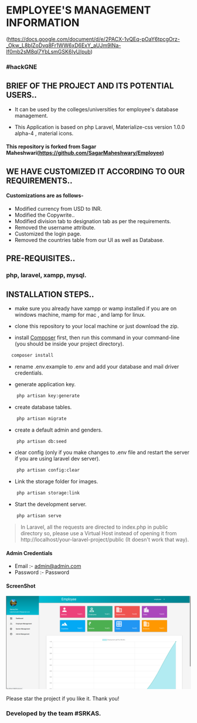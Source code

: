 # EMPLOYEE'S MANAGEMENT INFORMATION
(https://docs.google.com/document/d/e/2PACX-1vQEq-pOaY6tpcgOrz-_Okw_L8bIZoDvq8Fr1WW6xD6ExY_aUJm9INa-If0mb2sM8ql7YbLsmGSK6IyU/pub)

### #hackGNE


## BRIEF OF THE PROJECT AND ITS POTENTIAL USERS..

- It can be used by the colleges/universities for employee's database management.

- This Application is based on php Laravel, Materialize-css version 1.0.0 alpha-4 , material icons.


#### This repository is forked from Sagar Maheshwari(https://github.com/SagarMaheshwary/Employee)

## WE HAVE CUSTOMIZED IT ACCORDING TO OUR REQUIREMENTS..

#### Customizations are as follows-

- Modified currency from USD to INR.
- Modified the Copywrite..
- Modified division tab to designation tab as per the requirements.
- Removed the username attribute.
- Customized the login page.
- Removed the countries table from our UI as well as Database.

## PRE-REQUISITES..

### php, laravel, xampp, mysql.



## INSTALLATION STEPS..

- make sure you already have xampp or wamp installed if you are on windows machine, mamp for mac , and lamp for linux.

- clone this repository to your local machine or just download the zip.

- install [Composer](https://getcomposer.org/download) first, then run this command in your command-line (you should be inside your project directory).
```bash
  composer install
```

- rename .env.example to .env and add your database and mail driver credentials.

- generate application key.

```bash
    php artisan key:generate
```

- create database tables.

```bash
    php artisan migrate
```

- create a default admin and genders.

```bash
    php artisan db:seed
```

- clear config (only if you make changes to .env file and restart the server if you are using laravel dev server).

```bash
    php artisan config:clear
```

- Link the storage folder for images.

```bash
    php artisan storage:link
```

- Start the development server.

```bash
    php artisan serve
```
> In Laravel, all the requests are directed to index.php in public directory so, please use a Virtual Host instead of opening it from http://localhost/your-laravel-project/public (It doesn't work that way).

#### Admin Credentials
- Email :- admin@admin.com
- Password :- Password

#### ScreenShot

![screen shot](https://github.com/KirtiGautam/SRKAS/blob/master/screenshot/Dash_1.png)

Please star the project if you like it. Thank you!

### Developed by the team #SRKAS.
